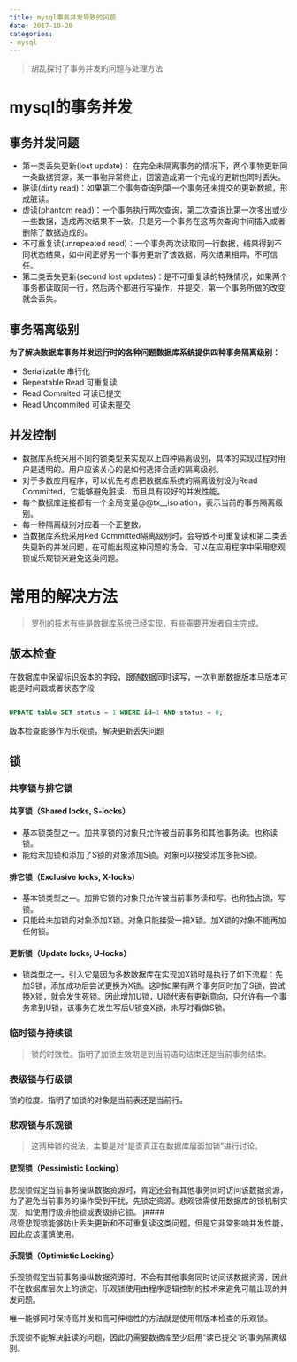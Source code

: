 ```yaml
---
title: mysql事务并发导致的问题
date: 2017-10-20
categories: 
- mysql
---
```

> 胡乱探讨了事务并发的问题与处理方法

# mysql的事务并发

## 事务并发问题

* 第一类丢失更新(lost update)： 在完全未隔离事务的情况下，两个事物更新同一条数据资源，某一事物异常终止，回滚造成第一个完成的更新也同时丢失。
* 脏读(dirty read)：如果第二个事务查询到第一个事务还未提交的更新数据，形成脏读。
* 虚读(phantom read)：一个事务执行两次查询，第二次查询比第一次多出或少一些数据，造成两次结果不一致。只是另一个事务在这两次查询中间插入或者删除了数据造成的。
* 不可重复读(unrepeated read)：一个事务两次读取同一行数据，结果得到不同状态结果，如中间正好另一个事务更新了该数据，两次结果相异，不可信任。
* 第二类丢失更新(second lost updates)：是不可重复读的特殊情况，如果两个事务都读取同一行，然后两个都进行写操作，并提交，第一个事务所做的改变就会丢失。

## 事务隔离级别

**为了解决数据库事务并发运行时的各种问题数据库系统提供四种事务隔离级别：**

* Serializable 串行化
* Repeatable Read 可重复读
* Read Commited 可读已提交
* Read Uncommited 可读未提交

## 并发控制

* 数据库系统采用不同的锁类型来实现以上四种隔离级别，具体的实现过程对用户是透明的。用户应该关心的是如何选择合适的隔离级别。
* 对于多数应用程序，可以优先考虑把数据库系统的隔离级别设为Read Committed，它能够避免脏读，而且具有较好的并发性能。
* 每个数据库连接都有一个全局变量@@tx__isolation，表示当前的事务隔离级别。
* 每一种隔离级别对应着一个正整数。
* 当数据库系统采用Red Committed隔离级别时，会导致不可重复读和第二类丢失更新的并发问题，在可能出现这种问题的场合。可以在应用程序中采用悲观锁或乐观锁来避免这类问题。

# 常用的解决方法

> 罗列的技术有些是数据库系统已经实现，有些需要开发者自主完成。

## 版本检查

在数据库中保留标识版本的字段，跟随数据同时读写，一次判断数据版本马版本可能是时间戳或者状态字段

```sql

UPDATE table SET status = 1 WHERE id=1 AND status = 0;

```

版本检查能够作为乐观锁，解决更新丢失问题


## 锁

### 共享锁与排它锁

#### 共享锁（Shared locks, S-locks）

* 基本锁类型之一。加共享锁的对象只允许被当前事务和其他事务读。也称读锁。
* 能给未加锁和添加了S锁的对象添加S锁。对象可以接受添加多把S锁。

#### 排它锁（Exclusive locks, X-locks）

* 基本锁类型之一。加排它锁的对象只允许被当前事务读和写。也称独占锁，写锁。
* 只能给未加锁的对象添加X锁。对象只能接受一把X锁。加X锁的对象不能再加任何锁。

#### 更新锁（Update locks, U-locks）

* 锁类型之一。引入它是因为多数数据库在实现加X锁时是执行了如下流程：先加S锁，添加成功后尝试更换为X锁。这时如果有两个事务同时加了S锁，尝试换X锁，就会发生死锁。因此增加U锁，U锁代表有更新意向，只允许有一个事务拿到U锁，该事务在发生写后U锁变X锁，未写时看做S锁。

### 临时锁与持续锁

> 锁的时效性。指明了加锁生效期是到当前语句结束还是当前事务结束。

### 表级锁与行级锁

锁的粒度。指明了加锁的对象是当前表还是当前行。

### 悲观锁与乐观锁

> 这两种锁的说法，主要是对“是否真正在数据库层面加锁”进行讨论。

#### 悲观锁（Pessimistic Locking）

悲观锁假定当前事务操纵数据资源时，肯定还会有其他事务同时访问该数据资源，为了避免当前事务的操作受到干扰，先锁定资源。悲观锁需使用数据库的锁机制实现，如使用行级排他锁或表级排它锁。
j####   
尽管悲观锁能够防止丢失更新和不可重复读这类问题，但是它非常影响并发性能，因此应该谨慎使用。

#### 乐观锁（Optimistic Locking）

乐观锁假定当前事务操纵数据资源时，不会有其他事务同时访问该数据资源，因此不在数据库层次上的锁定。乐观锁使用由程序逻辑控制的技术来避免可能出现的并发问题。

唯一能够同时保持高并发和高可伸缩性的方法就是使用带版本检查的乐观锁。

乐观锁不能解决脏读的问题，因此仍需要数据库至少启用“读已提交”的事务隔离级别。

